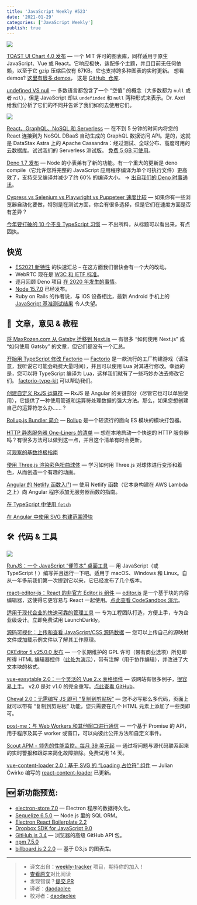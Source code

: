 ```yaml
---
title: 'JavaScript Weekly #523'
date: '2021-01-29'
categories: ['JavaScript Weekly']
publish: true
---
```


![](https://res.cloudinary.com/cpress/image/upload/w_1280,e_sharpen:60/cgoje1baa4qsijrqqoqq.jpg)

<!--以上是预览信息，图片一张或限制百字左右，前者优先-->
<!-- more -->

[TOAST UI Chart 4.0 发布](https://javascriptweekly.com/link/102298/web 'ui.toast.com') — 一个 MIT 许可的图表库，同样适用于原生 JavaScript、Vue 或 React。它响应极快，适配多个主题，并且目前无任何依赖，以至于它 gzip 压缩后仅有 67KB。它也支持跨多种图表的实时更新。 想看 demos? [这里有很多 demos](https://javascriptweekly.com/link/102299/web)， 这是 [GitHub  仓库](https://javascriptweekly.com/link/102300/web).

[undefined VS null](./undefined_vs_null.md) — 多数语言都包含了一个 “空值” 的概念（大多数都为 `null` 或者 `nil`），但是 JavaScript 却以 `undefinded` 和 `null` 两种形式来表示。Dr. Axel 给我们分析了它们的不同并告诉了我们如何去使用它们。

![](https://copm.s3.amazonaws.com/c27afcb8.png)

[React、GraphQL、NoSQL 和 Serverless](https://javascriptweekly.com/link/102251/web 'astra.datastax.com') — 在不到 5 分钟的时间内将您的 React 连接到为 NoSQL DBaaS 自动生成的 GraphQL 数据访问 API。是的，这就是 DataStax Astra 上的 Apache Cassandra：经过测试、全球分布、高度可用的云数据库。试试我们的 Serverless 测试版。 [免费 5 GB 可使用](https://javascriptweekly.com/link/102251/web)。

[Deno 1.7 发布](https://javascriptweekly.com/link/102252/web 'deno.land') — Node 的小表弟有了新的功能。有一个重大的更新是 deno compile（它允许您将完整的 JavaScript 应用程序编译为单个可执行文件）更高效了，支持交叉编译并减少了约 60% 的编译大小。 → [出自我们的 Deno 时事通讯](https://javascriptweekly.com/link/102301/web)。

[Cypress vs Selenium v​​s Playwright vs Puppeteer 速度比较](https://javascriptweekly.com/link/102253/web 'blog.checklyhq.com') — 如果你有一些浏览器自动化要做，特别是在测试方面，你会有很多选择，但是它们在速度方面是否有差异？

[今年要打破的 10 个不良 TypeScript 习惯](https://javascriptweekly.com/link/102255/web 'startup-cto.net') — 不出所料，从标题可以看出来，有点固执。

## 快览

-   [ES2021 新特性](https://javascriptweekly.com/link/102302/web) 的快速汇总 – 在这方面我们很快会有一个大的改动。
-   WebRTC 现在是 [W3C 和 IETF 标准](https://javascriptweekly.com/link/102256/web)。
-   逐月回顾 Deno 项目 [在 2020 年发生的事情](https://javascriptweekly.com/link/102257/web)。
-   [Node 15.7.0](https://javascriptweekly.com/link/102258/web) 已经发布。
-   Ruby on Rails 的作者说，与 iOS 设备相比，最新 Android 手机上的 [JavaScript 基准测试结果](https://javascriptweekly.com/link/102303/web) 令人失望。

## 📖  文章，意见 & 教程

[将 MaxRozen.com 从 Gatsby 迁移到 Next.js](https://javascriptweekly.com/link/102261/web 'maxrozen.com') — 有很多 “如何使用 Next.js” 或 “如何使用 Gatsby” 的文章，但它们都没有一个汇总。

[开始用 TypeScript 修改 Factorio](https://javascriptweekly.com/link/102262/web 'cdaringe.github.io') — [Factorio](https://javascriptweekly.com/link/102263/web) 是一款流行的工厂构建游戏（请注意，我听说它可能会耗费大量时间），并且可以使用 Lua 对其进行修改。幸运的是，您可以将 TypeScript 编译为 Lua，这样我们就有了一些巧妙办法去修改它们。 [factorio-type-kit](https://javascriptweekly.com/link/102264/web) 可以帮助我们。

[创建自定义 RxJS 运算符](https://javascriptweekly.com/link/102265/web 'tane.dev') — RxJS 是 Angular 的关键部分（尽管它也可以单独使用），它提供了一种使用管道和运算符处理数据的强大方法。那么，如果您想创建自己的运算符怎么办......？

[Rollup.js Bundler 简介](https://javascriptweekly.com/link/102266/web 'www.sitepoint.com') — [Rollup](https://javascriptweekly.com/link/102267/web) 是一个较流行的面向 ES 模块的模块打包器。

[HTTP 静态服务器 One-Liners 的清单](https://javascriptweekly.com/link/102268/web 'gist.github.com') — 想在本地启动一个快速的 HTTP 服务器吗？有很多方法可以做到这一点，并且这个清单有时会更新。

[可观察的基数终极指南](https://javascriptweekly.com/link/102269/web 'go.lightstep.com')

[使用 Three.js 渲染彩色扭曲球体](https://javascriptweekly.com/link/102270/web 'tympanus.net') — 学习如何用 Three.js 对球体进行变形和着色，从而创造一个有趣的动画。

[Angular 的 Netlify 函数入门](https://javascriptweekly.com/link/102271/web 'www.netlify.com') — 使用 Netlify 函数（它本身构建在 AWS Lambda 之上）向 Angular 程序添加无服务器函数的指南。

[在 TypeScript 中使用 `fetch`](https://javascriptweekly.com/link/102272/web)

[在 Angular 中使用 SVG 构建范围滑块](https://javascriptweekly.com/link/102273/web)

## 🛠  代码 & 工具

![](https://res.cloudinary.com/cpress/image/upload/w_1280,e_sharpen:60/rsm2n3q9hmw69x1ikgc2.jpg)

[RunJS：一个 JavaScript “便签本” 桌面工具](https://javascriptweekly.com/link/102275/web 'runjs.dev') — 用 JavaScript（或 TypeScript！）编写并且运行一下吧。适用于 macOS、Windows 和 Linux。自从一年多前我们第一次提到它以来，它已经发布了几个版本。

[react-editor-js：React 的非官方 Editor.js 组件](https://javascriptweekly.com/link/102276/web 'github.com') — [editor.js](https://javascriptweekly.com/link/102277/web) 是一个基于块的内容编辑器，这使得它更容易与 React 一起使用。[点此查看 CodeSandbox 演示](https://javascriptweekly.com/link/102278/web)。

[适用于现代企业的快速可靠的管理工具](https://javascriptweekly.com/link/102279/web 'launchdarkly.com') — 专为工程团队打造，方便上手，专为企业级设计。立即免费试用 LaunchDarkly。

[源码可视化：上传和查看 JavaScript/CSS 源码数据](https://javascriptweekly.com/link/102280/web 'evanw.github.io') — 您可以上传自己的源映射文件或加载示例文件以了解其工作原理。

[CKEditor 5 v25.0.0 发布](https://javascriptweekly.com/link/102281/web 'ckeditor.com') — 一个长期维护的 GPL 许可（带有商业选项）所见即所得 HTML 编辑器控件（[此处为演示](https://javascriptweekly.com/link/102282/web)），带有注解（用于协作编辑），并改进了大文本块的格式。

[vue-easytable 2.0：一个灵活的 Vue 2.x 表格组件](https://javascriptweekly.com/link/102283/web 'doc.huangsw.com') — 该网站有很多例子，[很容易上手](https://javascriptweekly.com/link/102284/web)。 v2.0 是对 v1.0 的完全重写。[点此查看 GitHub](https://javascriptweekly.com/link/102286/web)。

[Cheval 2.0：无需编写 JS 即可 “复制到剪贴板”](https://javascriptweekly.com/link/102287/web 'github.com') — 您不必写那么多代码，页面上就可以带有 “复制到剪贴板” 功能，您只需要在几个 HTML 元素上添加了一些类即可。

[post-me：与 Web Workers 和其他窗口进行通信](https://javascriptweekly.com/link/102288/web 'github.com') — 一个基于 Promise 的 API，用于程序及其子 worker 或窗口，可以向彼此公开方法和自定义事件。

[Scout APM - 领先的性能监控，每月 39 美元起](https://javascriptweekly.com/link/102289/web 'ter.li') — 通过将问题与源代码联系起来的实时警报和跟踪来简化故障排除。免费试用 14 天。

[vue-content-loader 2.0：基于 SVG 的 “Loading 占位符” 组件](https://javascriptweekly.com/link/102290/web 'github.com') — Julian Ćwirko 编写的 [react-content-loader](https://javascriptweekly.com/link/102291/web) 已更新。

## **🆕 新功能预览:**

-   [electron-store 7.0](https://javascriptweekly.com/link/102292/web) — Electron 程序的数据持久化。
-   [Sequelize 6.5.0](https://javascriptweekly.com/link/102293/web) — Node.js 里的 SQL ORM。
-   [Electron React Boilerplate 2.2](https://javascriptweekly.com/link/102294/web)
-   [Dropbox SDK for JavaScript 9.0](https://javascriptweekly.com/link/102295/web)
-   [GitHub.js 3.4](https://javascriptweekly.com/link/102296/web) — 浏览器的高级 GitHub API 包。
-   [npm 7.5.0](https://javascriptweekly.com/link/102297/web)
-   [billboard.js 2.2.0](https://javascriptweekly.com/link/102304/web) — 基于 D3.js 的图表库。

---

> -   译文出自：[weekly-tracker](https://github.com/FEDarling/weekly-tracker) 项目，期待你的加入！
> -   [查看原文](https://javascriptweekly.com/link/102249/web)对比阅读
> -   发现错误？[提交 PR](https://github.com/FEDarling/weekly-tracker/blob/main/weeklys/javascript_weekly/523/README.md)
> -   译者：[daodaolee](https://github.com/daodaolee)
> -   校对者：[daodaolee](https://github.com/daodaolee)
